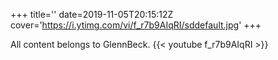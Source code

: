 +++
title=''
date=2019-11-05T20:15:12Z
cover='https://i.ytimg.com/vi/f_r7b9AIqRI/sddefault.jpg'
+++

All content belongs to GlennBeck.
{{< youtube f_r7b9AIqRI >}}
